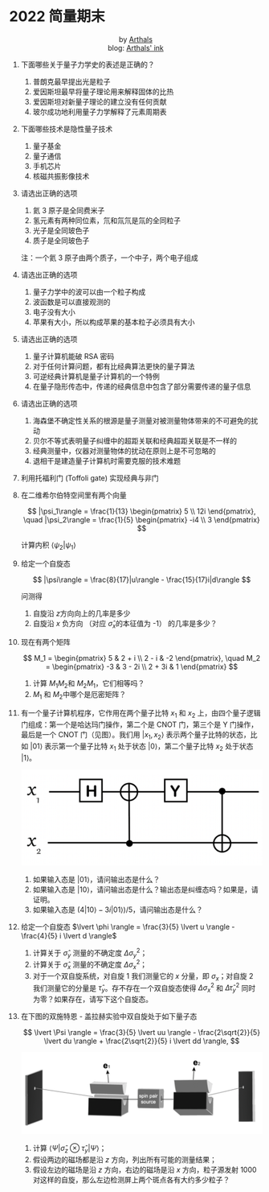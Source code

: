 # 2022 简量期末

<center>
  by <a href="https://github.com/zhuozhiyongde"> Arthals</a>
  <br/>
  blog: <a href="https://arthals.ink">Arthals' ink</a>
</center>

1. 下面哪些关于量子力学史的表述是正确的？

    1. 普朗克最早提出光是粒子
    2. 爱因斯坦最早将量子理论用来解释固体的比热
    3. 爱因斯坦对新量子理论的建立没有任何贡献
    4. 玻尔成功地利用量子力学解释了元素周期表

2. 下面哪些技术是隐性量子技术

    1. 量子基金
    2. 量子通信
    3. 手机芯片
    4. 核磁共振影像技术

3. 请选出正确的选项

    1. 氦 3 原子是全同费米子
    2. 氢元素有两种同位素，氘和氚氘是氚的全同粒子
    3. 光子是全同玻色子
    4. 质子是全同玻色子

    注：一个氦 3 原子由两个质子，一个中子，两个电子组成

4. 请选出正确的选项

    1. 量子力学中的波可以由一个粒子构成
    2. 波函数是可以直接观测的
    3. 电子没有大小
    4. 苹果有大小，所以构成苹果的基本粒子必须具有大小

5. 请选出正确的选项

    1. 量子计算机能破 RSA 密码
    2. 对于任何计算问题，都有比经典算法更快的量子算法
    3. 可逆经典计算机是量子计算机的一个特例
    4. 在量子隐形传态中，传递的经典信息中包含了部分需要传递的量子信息

6. 请选出正确的选项

    1. 海森堡不确定性关系的根源是量子测量对被测量物体带来的不可避免的扰动
    2. 贝尔不等式表明量子纠缠中的超距关联和经典超距关联是不一样的
    3. 经典测量中，仪器对测量物体的扰动在原则上是不可忽略的
    4. 退相干是建造量子计算机时需要克服的技术难题

7. 利用托福利门 (Toffoli gate) 实现经典与非门

8. 在二维希尔伯特空间里有两个向量

    $$
    |\psi_1\rangle = \frac{1}{13} \begin{pmatrix} 5 \\ 12i \end{pmatrix}, \quad |\psi_2\rangle = \frac{1}{5} \begin{pmatrix} -i4 \\ 3 \end{pmatrix}
    $$

    计算内积 $\langle \psi_2 | \psi_1 \rangle$

9. 给定一个自旋态

    $$
    |\psi\rangle = \frac{8}{17}|u\rangle - \frac{15}{17}i|d\rangle
    $$

    问测得

    1. 自旋沿 $z$​ 方向向上的几率是多少
    2. 自旋沿 $x$​ 负方向 （对应 $\hat{\sigma}_x$​ 的本征值为 -1） 的几率是多少？

10. 现在有两个矩阵

    $$
    M_1 = \begin{pmatrix} 5 & 2 + i \\ 2 - i & -2 \end{pmatrix}, \quad M_2 = \begin{pmatrix} -3 & 3 - 2i \\ 2 + 3i & 1 \end{pmatrix}
    $$

    1. 计算 $M_1 M_2$​​ 和 $M_2 M_1$​​，它们相等吗？
    1. $M_1$​ 和 $M_2$​​​ 中哪个是厄密矩阵？

11. 有一个量子计算机程序，它作用在两个量子比特 $x_1$ 和 $x_2$ 上，由四个量子逻辑门组成：第一个是哈达玛门操作，第二个是 CNOT 门，第三个是 Y 门操作，最后是一个 CNOT 门（见图）。我们用 $\lvert x_1, x_2 \rangle$ 表示两个量子比特的状态，比如 $\lvert 01 \rangle$ 表示第一个量子比特 $x_1$ 处于状态 $\lvert 0 \rangle$，第二个量子比特 $x_2$ 处于状态 $\lvert 1 \rangle$。

    ![quantum_circuit](2022简量期末.assets/quantum_circuit.png)

    1. 如果输入态是 $\lvert 01 \rangle$，请问输出态是什么？
    1. 如果输入态是 $\lvert 10 \rangle$，请问输出态是什么？输出态是纠缠态吗？如果是，请证明。
    1. 如果输入态是 $(4 \lvert 10 \rangle - 3i \lvert 01 \rangle)/5$​，请问输出态是什么？

12. 给定一个自旋态 $\lvert \phi \rangle = \frac{3}{5} \lvert u \rangle - \frac{4}{5} i \lvert d \rangle$

    1. 计算关于 $\hat{\sigma}_y$ 测量的不确定度 $\Delta \sigma_y^2$；
    2. 计算关于 $\hat{\sigma}_x$ 测量的不确定度 $\Delta \sigma_x^2$；
    3. 对于一个双自旋系统，对自旋 1 我们测量它的 $x$ 分量，即 $\sigma_x$；对自旋 2 我们测量它的分量是 $\hat{\tau}_y$。存不存在一个双自旋态使得 $\Delta \sigma_x^2$ 和 $\Delta \hat{\tau}_y^2$ 同时为零？如果存在，请写下这个自旋态。

13. 在下图的双施特恩 - 盖拉赫实验中双自旋处于如下量子态

    $$
    \lvert \Psi \rangle = \frac{3}{5} \lvert uu \rangle - \frac{2\sqrt{2}}{5} \lvert du \rangle + \frac{2\sqrt{2}}{5} i \lvert dd \rangle,
    $$

    ![test](2022简量期末.assets/test.png)

    1. 计算 $\langle \Psi \lvert \hat{\sigma}_z \otimes \hat{\tau}_y \rvert \Psi \rangle$；
    2. 假设两边的磁场都是沿 $z$ 方向，列出所有可能的测量结果；
    3. 假设左边的磁场是沿 $z$ 方向，右边的磁场是沿 $x$ 方向，粒子源发射 1000 对这样的自旋，那么左边检测屏上两个斑点各有大约多少粒子？
